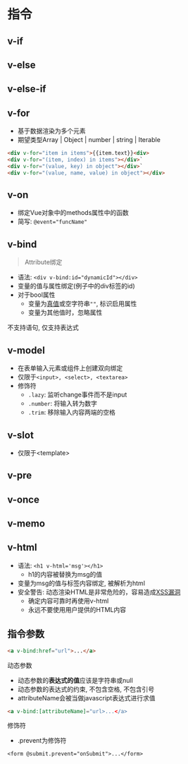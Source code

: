 # 指令

## v-if

## v-else

## v-else-if

## v-for

- 基于数据渲染为多个元素
- 期望类型Array | Object | number | string | Iterable 

```html
<div v-for="item in items">{{item.text}}<div>
<div v-for="(item, index) in items"></div>`
<div v-for="(value, key) in object"></div>`
<div v-for="(value, name, value) in object"></div>
```

## v-on

- 绑定Vue对象中的methods属性中的函数
- 简写: `@event="funcName"`

## v-bind

> Attribute绑定

- 语法: `<div v-bind:id="dynamicId"></div>`
- 变量的值与属性绑定(例子中的div标签的id)
- 对于bool属性
  - 变量为[真值](JavaScript_Foundation_Primitive.md#boolean)或空字符串`""`, 标识启用属性
  - 变量为其他值时，忽略属性


不支持语句, 仅支持表达式

## v-model

- 在表单输入元素或组件上创建双向绑定
- 仅限于`<input>, <select>, <textarea>`
- 修饰符
  - `.lazy`: 监听change事件而不是input
  - `.number`: 将输入转为数字
  - `.trim`: 移除输入内容两端的空格

## v-slot

- 仅限于\<template>

## v-pre 

## v-once

## v-memo

## v-html

- 语法: `<h1 v-html='msg'></h1>`
  - h1的内容被替换为msg的值
- 变量为msg的值与标签内容绑定, 被解析为html
- 安全警告: 动态渲染HTML是非常危险的，容易造成[XSS漏洞]()
  - 确定内容可靠时再使用v-html
  - 永远不要使用用户提供的HTML内容

## 指令参数

```html
<a v-bind:href="url">...</a>
```

动态参数

- 动态参数的**表达式的值**应该是字符串或null
- 动态参数的表达式的约束, 不包含空格, 不包含引号
- attributeName会被当做javascript表达式进行求值

```html
<a v-bind:[attributeName]="url>...</a>
```

修饰符

- .prevent为修饰符

```
<form @submit.prevent="onSubmit">...</form>
```